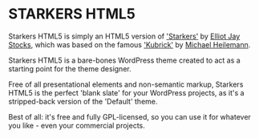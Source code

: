 STARKERS HTML5
==============

Starkers HTML5 is simply an HTML5 version of ['Starkers'](http://starkerstheme.com) by [Elliot Jay Stocks](http://elliotjaystocks.com), which was based on the famous ['Kubrick'](http://binarybonsai.com/kubrick/) by [Michael Heilemann](http://binarybonsai.com/).

Starkers HTML5 is a bare-bones WordPress theme created to act as a starting point for the theme designer.

Free of all presentational elements and non-semantic markup, Starkers HTML5 is the perfect 'blank slate' for your WordPress projects, as it's a stripped-back version of the 'Default' theme.

Best of all: it's free and fully GPL-licensed, so you can use it for whatever you like - even your commercial projects.